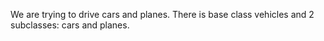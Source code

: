 We are trying to drive cars and planes. 
There is base class vehicles and 2 subclasses: cars and planes. 